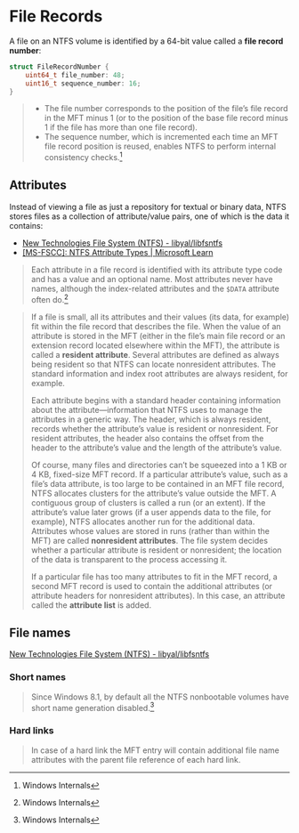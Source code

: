 # File Records
A file on an NTFS volume is identified by a 64-bit value called a **file record number**:
```c
struct FileRecordNumber {
    uint64_t file_number: 48;
    uint16_t sequence_number: 16;
}
```
> - The file number corresponds to the position of the file’s file record in the MFT minus 1 (or to the position of the base file record minus 1 if the file has more than one file record).
> - The sequence number, which is incremented each time an MFT file record position is reused, enables NTFS to perform internal consistency checks.[^winter]

## Attributes
Instead of viewing a file as just a repository for textual or binary data, NTFS stores files as a collection of attribute/value pairs, one of which is the data it contains:
- [New Technologies File System (NTFS) - libyal/libfsntfs](https://github.com/libyal/libfsntfs/blob/main/documentation/New%20Technologies%20File%20System%20(NTFS).asciidoc#6-the-attributes)
- [\[MS-FSCC\]: NTFS Attribute Types | Microsoft Learn](https://learn.microsoft.com/en-us/openspecs/windows_protocols/ms-fscc/a82e9105-2405-4e37-b2c3-28c773902d85)

> Each attribute in a file record is identified with its attribute type code and has a value and an optional name. Most attributes never have names, although the index-related attributes and the `$DATA` attribute often do.[^winter]

> If a file is small, all its attributes and their values (its data, for example) fit within the file record that describes the file. When the value of an attribute is stored in the MFT (either in the file’s main file record or an extension record located elsewhere within the MFT), the attribute is called a **resident attribute**. Several attributes are defined as always being resident so that NTFS can locate nonresident attributes. The standard information and index root attributes are always resident, for example.
> 
> Each attribute begins with a standard header containing information about the attribute—information that NTFS uses to manage the attributes in a generic way. The header, which is always resident, records whether the attribute’s value is resident or nonresident. For resident attributes, the header also contains the offset from the header to the attribute’s value and the length of the attribute’s value.
>
> Of course, many files and directories can’t be squeezed into a 1 KB or 4 KB, fixed-size MFT record. If a particular attribute’s value, such as a file’s data attribute, is too large to be contained in an MFT file record, NTFS allocates clusters for the attribute’s value outside the MFT. A contiguous group of clusters is called a run (or an extent). If the attribute’s value later grows (if a user appends data to the file, for example), NTFS allocates another run for the additional data. Attributes whose values are stored in runs (rather than within the MFT) are called **nonresident attributes**. The file system decides whether a particular attribute is resident or nonresident; the location of the data is transparent to the process accessing it.
>
> If a particular file has too many attributes to fit in the MFT record, a second MFT record is used to contain the additional attributes (or attribute 
headers for nonresident attributes). In this case, an attribute called the **attribute list** is added.

## File names
[New Technologies File System (NTFS) - libyal/libfsntfs](https://github.com/libyal/libfsntfs/blob/main/documentation/New%20Technologies%20File%20System%20(NTFS).asciidoc#64-the-file-name-attribute)

### Short names
> Since Windows 8.1, by default all the NTFS nonbootable volumes have short name generation disabled.[^winter]

### Hard links
> In case of a hard link the MFT entry will contain additional file name attributes with the parent file reference of each hard link.


[^winter]: Windows Internals